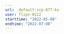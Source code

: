 ```yaml
---
url: _default:scp-877-ko
user: flips-0122
starttime: "2022-05-08"
endtime: "2022-07-08"
---
```

<reserve />